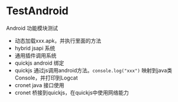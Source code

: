 # TestAndroid
Android 功能模块测试
- 动态加载xxx.apk，并执行里面的方法
- hybrid jsapi 系统
- 通用插件调用系统
- quickjs android 绑定
- quickjs 通过js调用android方法。`console.log("xxx")` 映射到java类Console，并打印到Logcat
- cronet java 接口使用
- cronet 桥接到quickjs，在quickjs中使用网络能力
